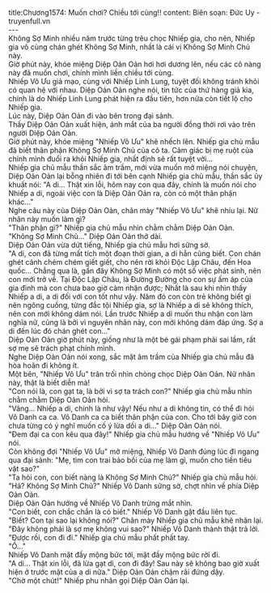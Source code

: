 title:Chương1574: Muốn chơi? Chiều tới cùng!!
content:
Biên soạn: Đức Uy - truyenfull.vn<br>---<br>Không Sợ Minh nhiều năm trước từng trêu chọc Nhiếp gia, cho nên, Nhiếp gia vô cùng chán ghét Không Sợ Minh, nhất là cái vị Không Sợ Minh Chủ này.<br>Giờ phút này, khóe miệng Diệp Oản Oản hơi hơi dương lên, nếu các cô nàng này đã muốn chơi, chính mình liền chiều tới cùng.<br>Nhiếp Vô Ưu giả mạo, cùng với Nhiếp Linh Lung, tuyệt đối không tránh khỏi có quan hệ với nhau. Diệp Oản Oản nghe nói, tin tức của thứ hàng giả kia, chính là do Nhiếp Linh Lung phát hiện ra đầu tiên, hơn nữa còn tiết lộ cho Nhiếp gia.<br>Lúc này, Diệp Oản Oản đi vào bên trong đại sảnh.<br>Thấy Diệp Oản Oản xuất hiện, ánh mắt của ba người đồng thời rơi vào trên người Diệp Oản Oản.<br>Giờ phút này, khóe miệng "Nhiếp Vô Ưu" khẽ nhếch lên. Nhiếp gia chủ mẫu đã biết thân phận Không Sợ Minh Chủ của cô ta. Cảm giác bị mẹ ruột của chính mình đuổi ra khỏi Nhiếp gia, nhất định sẽ rất tuyệt vời...<br>Nhiếp gia chủ mẫu thần sắc âm trầm, mới vừa muốn mở miệng nói chuyện, Diệp Oản Oản lại bỗng nhiên đi tới bên cạnh Nhiếp gia chủ mẫu, thần sắc ủy khuất nói: "A di... Thật xin lỗi, hôm nay con qua đây, chính là muốn nói cho Nhiếp a di, ngoài việc con là Diệp Oản Oản ra, còn có một thân phận khác..."<br>Nghe câu này của Diệp Oản Oản, chân mày "Nhiếp Vô Ưu" khẽ nhíu lại. Nữ nhân này muốn làm gì?<br>"Thân phận gì?" Nhiếp gia chủ mẫu nhìn chằm chằm Diệp Oản Oản.<br>"Không Sợ Minh Chủ..." Diệp Oản Oản thở dài.<br>Diệp Oản Oản vừa dứt tiếng, Nhiếp gia chủ mẫu hơi sững sờ.<br>"A di, con đã từng mất tích một đoạn thời gian, a di hẳn cũng biết. Con chán ghét cảnh chém chém giết giết, cho nên rời khỏi Độc Lập Châu, đến Hoa quốc... Chẳng qua là, gần đây Không Sợ Minh có một số việc phát sinh, nên con mới trở về. Tại Độc Lập Châu, là Đường Đường cho con sự ấm áp của gia đình mà con chưa bao giờ cảm nhận được; Nhất là sau khi nhìn thấy Nhiếp a di, a di đối với con tốt như vậy. Năm đó con còn trẻ không biết gì nên ngông cuồng, từng đắc tội Nhiếp gia, sợ là Nhiếp a di sẽ không thích, nên con mới không dám nói. Lần trước Nhiếp a di muốn thu nhận con làm nghĩa nữ, cũng là bởi vì nguyên nhân này, con mới không dám đáp ứng. Sợ a di đến lúc đó chán ghét con..."<br>Diệp Oản Oản giờ phút này, giống như là một bé gái phạm phải sai lầm, rất sợ mẹ sẽ trách phạt chính mình.<br>Nghe Diệp Oản Oản nói xong, sắc mặt âm trầm của Nhiếp gia chủ mẫu đã hòa hoãn đi không ít.<br>Một bên, "Nhiếp Vô Ưu" trân trối nhìn chòng chọc Diệp Oản Oản. Nữ nhân này, thật là biết diễn mà!<br>"Con nói là, con gạt ta, là bởi vì sợ ta trách con?" Nhiếp gia chủ mẫu nhìn chằm chằm Diệp Oản Oản hỏi.<br>"Vâng... Nhiếp a di, chính là như vậy! Nếu như a di không tin, có thể đi hỏi Vô Danh ca ca. Vô Danh ca ca biết thân phận của con. Cho tới bây giờ con chưa từng có ý nghĩ muốn cố ý lừa dối a di..." Diệp Oản Oản nói.<br>"Đem đại ca con kêu qua đây!" Nhiếp gia chủ mẫu hướng về "Nhiếp Vô Ưu" nói.<br>Còn không đợi "Nhiếp Vô Ưu" mở miệng, Nhiếp Vô Danh đúng lúc đi ngang qua đại sảnh: "Mẹ, tìm con trai bảo bối của mẹ làm gì, muốn cho tiền tiêu vặt sao?"<br>"Ta hỏi con, con biết nàng là Không Sợ Minh Chủ?" Nhiếp gia chủ mẫu hỏi.<br>"Hả? Không Sợ Minh Chủ?" Nhiếp Vô Danh sững sờ, chợt nhìn về phía Diệp Oản Oản.<br>Diệp Oản Oản hướng về Nhiếp Vô Danh trừng mắt nhìn.<br>"Con biết, con chắc chắn là có biết." Nhiếp Vô Danh gật đầu liên tục.<br>"Biết? Con tại sao lại không nói?" Chân mày Nhiếp gia chủ mẫu khẽ nhăn lại.<br>"Đây không phải là sợ mẹ không vui sao?" Nhiếp Vô Danh thành thật trả lời.<br>"Được rồi, con đi đi." Nhiếp gia chủ mẫu phất phất tay.<br>"Ồ..."<br>Nhiếp Vô Danh mặt đầy mộng bức tới, mặt đầy mộng bức rời đi.<br>"A di... Thật xin lỗi, đã lừa gạt dì, con đi đây! Sau này sẽ không bao giờ xuất hiện ở trước mặt của a di nữa." Diệp Oản Oản chậm rãi đứng dậy.<br>"Chờ một chút!" Nhiếp phu nhân gọi Diệp Oản Oản lại.